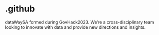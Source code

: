 # .github
dataWaySA formed during GovHack2023. We’re a cross-disciplinary team looking to innovate with data and provide new directions and insights. 

